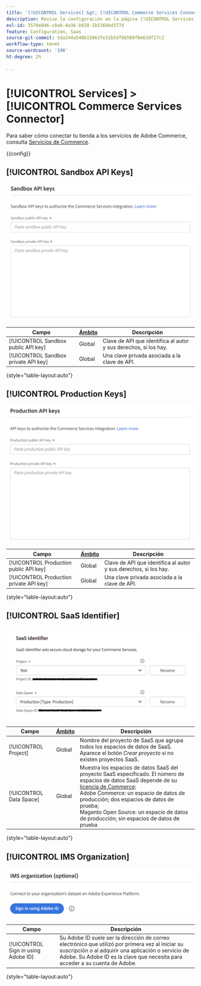 ```yaml
---
title: '[!UICONTROL Services] &gt; [!UICONTROL Commerce Services Connector]'
description: Revise la configuración en la página [!UICONTROL Services] &gt; [!UICONTROL Commerce Services Connector] del administrador de Commerce.
exl-id: 3570e846-c8ab-4a36-b020-1b536bbd377d
feature: Configuration, Saas
source-git-commit: 5da244a548b15863fe31b5df8b509f8e63df27c2
workflow-type: tm+mt
source-wordcount: '198'
ht-degree: 2%

---
```


# [!UICONTROL Services] > [!UICONTROL Commerce Services Connector]

Para saber cómo conectar tu tienda a los servicios de Adobe Commerce, consulta [Servicios de Commerce](https://experienceleague.adobe.com/docs/commerce/user-guides/integration-services/saas.html).

{{config}}

## [!UICONTROL Sandbox API Keys]

![Clave API de espacio aislado](./assets/sandbox-key-saas-configuration.png)<!-- zoom -->

| Campo | [Ámbito](../../getting-started/websites-stores-views.md#scope-settings) | Descripción |
|--- |--- |--- |
| [!UICONTROL Sandbox public API key] | Global | Clave de API que identifica al autor y sus derechos, si los hay. |
| [!UICONTROL Sandbox private API key] | Global | Una clave privada asociada a la clave de API. |

{style="table-layout:auto"}

## [!UICONTROL Production Keys]

![Clave de API de producción](./assets/prod-key-saas-configuration.png)<!-- zoom -->

| Campo | [Ámbito](../../getting-started/websites-stores-views.md#scope-settings) | Descripción |
|--- |--- |--- |
| [!UICONTROL Production public API key] | Global | Clave de API que identifica al autor y sus derechos, si los hay. |
| [!UICONTROL Production private API key] | Global | Una clave privada asociada a la clave de API. |

{style="table-layout:auto"}

## [!UICONTROL SaaS Identifier]

![Identificador De SaaS](./assets/saas-identifier.png)<!-- zoom -->

| Campo | [Ámbito](../../getting-started/websites-stores-views.md#scope-settings) | Descripción |
|--- |--- |--- |
| [!UICONTROL Project] | Global | Nombre del proyecto de SaaS que agrupa todos los espacios de datos de SaaS. Aparece el botón _Crear proyecto_ si no existen proyectos SaaS. |
| [!UICONTROL Data Space] | Global | Muestra los espacios de datos SaaS del proyecto SaaS especificado. El número de espacios de datos SaaS depende de su [licencia de Commerce](https://experienceleague.adobe.com/docs/commerce/user-guides/integration-services/saas.html):<br />Adobe Commerce: un espacio de datos de producción; dos espacios de datos de prueba;<br />Magento Open Source: un espacio de datos de producción; sin espacios de datos de prueba |

{style="table-layout:auto"}

## [!UICONTROL IMS Organization]

![Organización IMS](./assets/ims-organization.png)<!-- zoom -->

| Campo | Descripción |
|--- |--- |
| [!UICONTROL Sign in using Adobe ID] | Su Adobe ID suele ser la dirección de correo electrónico que utilizó por primera vez al iniciar su suscripción o al adquirir una aplicación o servicio de Adobe. Su Adobe ID es la clave que necesita para acceder a su cuenta de Adobe. |

{style="table-layout:auto"}
